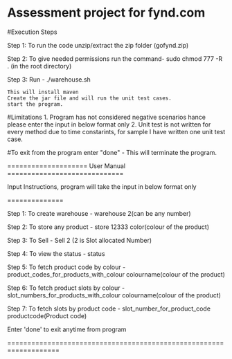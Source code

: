 # Assessment project for fynd.com

#Execution Steps

Step 1: To run the code unzip/extract the zip folder (gofynd.zip)

Step 2: To give needed permissions run the command- sudo chmod 777 -R . (in the root directory)

Step 3: Run -  ./warehouse.sh


	This will install maven
	Create the jar file and will run the unit test cases.
	start the program.
	
#Limitations
	1. Program has not considered negative scenarios hance please enter the input in below format only
	2. Unit test is not written for every method due to time constarints, for sample I have written one unit test case.

#To exit from the program enter "done" - This will terminate the program.

==================== User Manual =============================

Input Instructions, program will take the input in below format only

==============

Step 1: To create warehouse - warehouse 2(can be any number)

Step 2: To store any product - store 12333 color(colour of the product)

Step 3: To Sell - Sell 2 (2 is Slot allocated Number)

Step 4: To view the status - status

Step 5: To fetch product code by colour - product_codes_for_products_with_colour colourname(colour of the product)

Step 6: To fetch product slots by colour - slot_numbers_for_products_with_colour colourname(colour of the product)

Step 7: To fetch slots by product code - slot_number_for_product_code productcode(Product code)

Enter 'done' to exit anytime from program

===================================================================
